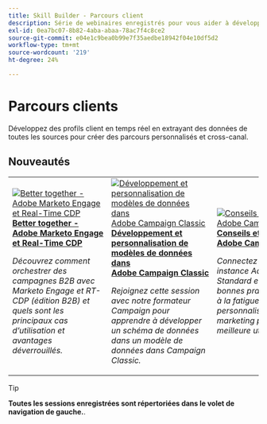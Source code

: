 ```yaml
---
title: Skill Builder - Parcours client
description: Série de webinaires enregistrés pour vous aider à développer des profils client en temps réel en extrayant des données de toutes les sources pour créer des parcours personnalisés sur plusieurs canaux.
exl-id: 0ea7bc07-8b82-4aba-abaa-78ac7f4c8ce2
source-git-commit: e04e1c9bea0b99e7f35aedbe18942f04e10df5d2
workflow-type: tm+mt
source-wordcount: '219'
ht-degree: 24%

---
```


# Parcours clients

Développez des profils client en temps réel en extrayant des données de toutes les sources pour créer des parcours personnalisés et cross-canal.

## Nouveautés

<table>
<tr>
  <td>
    <a href="https://experienceleague.adobe.com/docs/skill-builder-events/skill-builder/customer-journeys/2022/b2b-campaigns.html">
      <img alt="Better together - Adobe Marketo Engage et Real-Time CDP" src="https://video.tv.adobe.com/v/343824?format=jpeg" />
    </a>
     <div>
      <a href="https://experienceleague.adobe.com/docs/skill-builder-events/skill-builder/customer-journeys/2022/b2b-campaigns.html">
        <strong>Better together - Adobe Marketo Engage et Real-Time CDP</strong>
      </a>
    </div>
    <p>
    <em>Découvrez comment orchestrer des campagnes B2B avec Marketo Engage et RT-CDP (édition B2B) et quels sont les principaux cas d’utilisation et avantages déverrouillés.</em>
    <p>
  </td>
  <td>
    <a href="https://experienceleague.adobe.com/docs/skill-builder-events/skill-builder/customer-journeys/2022/data-models.html">
      <img alt="Développement et personnalisation de modèles de données dans Adobe Campaign Classic" src="https://video.tv.adobe.com/v/343829?format=jpeg" />
    </a>
     <div>
      <a href="https://experienceleague.adobe.com/docs/skill-builder-events/skill-builder/customer-journeys/2022/data-models.html">
        <strong>Développement et personnalisation de modèles de données dans Adobe Campaign Classic</strong>
      </a>
    </div>
    <p>
    <em>Rejoignez cette session avec notre formateur Campaign pour apprendre à développer un schéma de données dans un modèle de données dans Campaign Classic.</em>
    <p>
  </td>  
  <td>
    <a href="https://experienceleague.adobe.com/docs/skill-builder-events/skill-builder/customer-journeys/2022/tips-and-tricks.html">
      <img alt="Conseils et astuces pour Adobe Campaign Standard" src="https://video.tv.adobe.com/v/343828?format=jpeg" />
    </a>
     <div>
      <a href="https://experienceleague.adobe.com/docs/skill-builder-events/skill-builder/customer-journeys/2022/tips-and-tricks.html">
        <strong>Conseils et astuces pour Adobe Campaign Standard</strong>
      </a>
    </div>
    <p>
    <em>Connectez-vous à votre instance Adobe Campaign Standard et découvrez les bonnes pratiques relatives à la fatigue de ciblage, de personnalisation et de marketing pour une meilleure utilisation d’ACS.</em>
    <p>
  </td>
</tr>
</table>

>[!TIP]
>
>**Toutes les sessions enregistrées sont répertoriées dans le volet de navigation de gauche.**.

